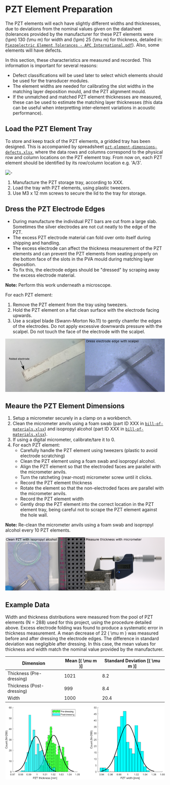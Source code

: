 # PZT Element Preparation 

The PZT elements will each have slightly different widths and thicknesses, due to deviations from the nominal values given on the datasheet (tolerances provided by the manufacturer for these PZT elements were \(\pm\) 130 \(\mu m\) for width and \(\pm\) 25 \(\mu m\) for thickness, detailed in: [`Piezoelectric Element Tolerances - APC International.pdf`](https://github.com/morganjroberts/open-UST/blob/main/hardware-distribution/technical-datasheets/Piezoelectric%20Element%20Tolerances%20-%20APC%20International.pdf)). Also, some elements will have defects. 

In this section, these characteristics are measured and recorded. This information is important for several reasons:

* Defect classifications will be used later to select which elements should be used for the transducer modules. 
* The element widths are needed for calibrating the slot widths in the matching layer deposition mould, and the PZT alignment mould.
* If the unmatched and matched PZT element thicknesses are measured, these can be used to estimate the matching layer thicknesses (this data can be useful when interpretting inter-element variations in acoustic performance).

## Load the PZT Element Tray

To store and keep track of the PZT elements, a gridded tray has been designed. This is accompanied by spreadsheet [`pzt-element-dimensions-defects.xlsx`](https://github.com/morganjroberts/open-UST/blob/main/hardware-distribution/pzt-element-dimensions-defects.xlsx), where the data rows and columns correspond to the physical row and column locations on the PZT element tray. From now on, each PZT element should be identified by its row/column location e.g. 'A/3'.

![-](img/pzt-element-preparation/PZT-element-tray.jpg)

1. Manufacture the PZT storage tray, according to XXX.
1. Load the tray with PZT elements, using plastic tweezers.
1. Use M3 x 12 mm screws to secure the lid to the tray for storage.

## Dress the PZT Electrode Edges

* During manufacture the individual PZT bars are cut from a large slab. Sometimes the silver electrodes are not cut neatly to the edge of the PZT.
* The excess PZT electrode material can fold over onto itself during shipping and handling.
* The excess electrode can affect the thickness measurement of the PZT elements and can prevent the PZT elements from seating properly on the bottom face of the slots in the PVA mould during matching layer deposition.
* To fix this, the electrode edges should be "dressed" by scraping away the excess electrode material.

**Note:** Perform this work underneath a microscope.

For each PZT element:  

1. Remove the PZT element from the tray using tweezers.
2. Hold the PZT element on a flat clean surface with the electrode facing upwards.
3. Use a scalpel blade (Swann-Morton No.11) to gently chamfer the edges of the electrodes. Do not apply excessive downwards pressure with the scalpel. Do not touch the face of the electrode with the scalpel.

![dressing-electrodes](img/pzt-element-preparation/dressing-electrodes.png)

## Meaure the PZT Element Dimensions



1. Setup a micrometer securely in a clamp on a workbench.
2. Clean the micrometer anvils using a foam swab (part ID XXX in [`bill-of-materials.xlsx`](https://github.com/morganjroberts/open-UST/blob/main/hardware-distribution/bill-of-materials.xlsx)) and isopropyl alcohol (part ID XXX in [`bill-of-materials.xlsx`](https://github.com/morganjroberts/open-UST/blob/main/hardware-distribution/bill-of-materials.xlsx)).
3. If using a digital micrometer, calibrate/tare it to 0.
4. For each PZT element:
    * Carefully handle the PZT element using tweezers (plastic to avoid electrode scratching)
    * Clean the PZT element using a foam swab and isopropyl alcohol.
    * Align the PZT element so that the electroded faces are parallel with the micrometer anvils.
    * Turn the ratcheting (rear-most) micrometer screw until it clicks.
    * Record the PZT element thickness
    * Rotate the element so that the non-electroded faces are parallel with the micrometer anvils.
    * Record the PZT element width
    * Gently drop the PZT element into the correct location in the PZT element tray, being careful not to scrape the PZT element against the hole wall.

**Note:** Re-clean the micrometer anvils using a foam swab and isopropyl alcohol every 10 PZT elements.

![pzt-thickness-measure](img/pzt-element-preparation/pzt-thickness-measure.png)

## Example Data

Width and thickness distributions were measured from the pool of PZT elements (N = 288) used for this project, using the procedure detailed above. Excess electrode folding was found to produce a systematic error in thickness measurement. A mean decrease of 22 \( \mu m \) was measured before and after dressing the electrode edges. The difference in standard deviation was negligible after dressing. In this case, the mean values for thickness and width match the nominal value provided by the manufacturer.

| Dimension                  | Mean [\( \mu m \)] | Standard Deviation [\( \mu m \)] |
| ---                        |    ----            |          ---                     |
| Thickness (Pre-dressing)   | 1021               | 8.2                              |
| Thickness (Post-dressing)  | 999                | 8.4                              |
| Width                      | 1000               | 20.4                             |

![pzt-element-dimensions](img/pzt-element-preparation/pzt-element-dimensions.png)